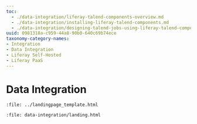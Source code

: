 ```yaml
---
toc:
  - ./data-integration/liferay-talend-components-overview.md
  - ./data-integration/installing-liferay-talend-components.md
  - ./data-integration/designing-talend-jobs-using-liferay-talend-components.md
uuid: 0981318a-c959-44a8-90b0-640c69b74ece
taxonomy-category-names:
- Integration
- Data Integration
- Liferay Self-Hosted
- Liferay PaaS
---
```

# Data Integration

```{raw} html
:file: ../landingpage_template.html
```

```{raw} html
:file: data-integration/landing.html
```
